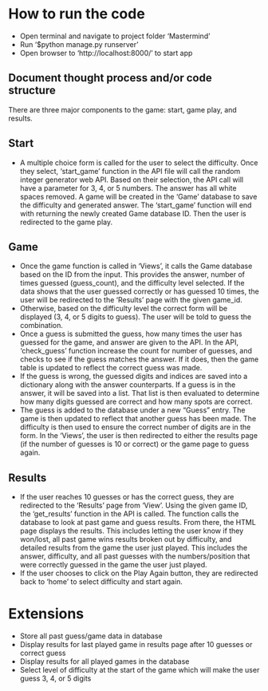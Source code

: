 # How to run the code
* Open terminal and navigate to project folder ‘Mastermind’
* Run ‘$python manage.py runserver’
* Open browser to ‘http://localhost:8000/’ to start app
## Document thought process and/or code structure
There are three major components to the game: start, game play, and results.
## Start
* A multiple choice form is called for the user to select the difficulty. Once they select, ‘start_game’ function in the API file will call the random integer generator web API. Based on their selection, the API call will have a parameter for 3, 4, or 5 numbers. The answer has all white spaces removed. A game will be created in the ‘Game’ database to save the difficulty and generated answer. The ‘start_game’ function will end with returning the newly created Game database ID. Then the user is redirected to the game play.
## Game
* Once the game function is called in ‘Views’, it calls the Game database based on the ID from the input. This provides the answer, number of times guessed (guess_count), and the difficulty level selected. If the data shows that the user guessed correctly or has guessed 10 times, the user will be redirected to the ‘Results’ page with the given game_id.
* Otherwise, based on the difficulty level the correct form will be displayed (3, 4, or 5 digits to guess). The user will be told to guess the combination.
* Once a guess is submitted the guess, how many times the user has guessed for the game, and answer are given to the API. In the API, ‘check_guess’ function increase the count for number of guesses, and checks to see if the guess matches the answer. If it does, then the game table is updated to reflect the correct guess was made.
* If the guess is wrong, the guessed digits and indices are saved into a dictionary along with the answer counterparts. If a guess is in the answer, it will be saved into a list. That list is then evaluated to determine how many digits guessed are correct and how many spots are correct.
* The guess is added to the database under a new “Guess” entry. The game is then updated to reflect that another guess has been made. The difficulty is then used to ensure the correct number of digits are in the form. In the ‘Views’, the user is then redirected to either the results page (if the number of guesses is 10 or correct) or the game page to guess again.
## Results
* If the user reaches 10 guesses or has the correct guess, they are redirected to the ‘Results’ page from ‘View’. Using the given game ID, the ‘get_results’ function in the API is called. The function calls the database to look at past game and guess results. From there, the HTML page displays the results. This includes letting the user know if they won/lost, all past game wins results broken out by difficulty, and detailed results from the game the user just played. This includes the answer, difficulty, and all past guesses with the numbers/position that were correctly guessed in the game the user just played.
* If the user chooses to click on the Play Again button, they are redirected back to ‘home’ to select difficulty and start again.

# Extensions
* Store all past guess/game data in database
* Display results for last played game in results page after 10 guesses or correct guess
* Display results for all played games in the database
* Select level of difficulty at the start of the game which will make the user guess 3, 4, or 5 digits
